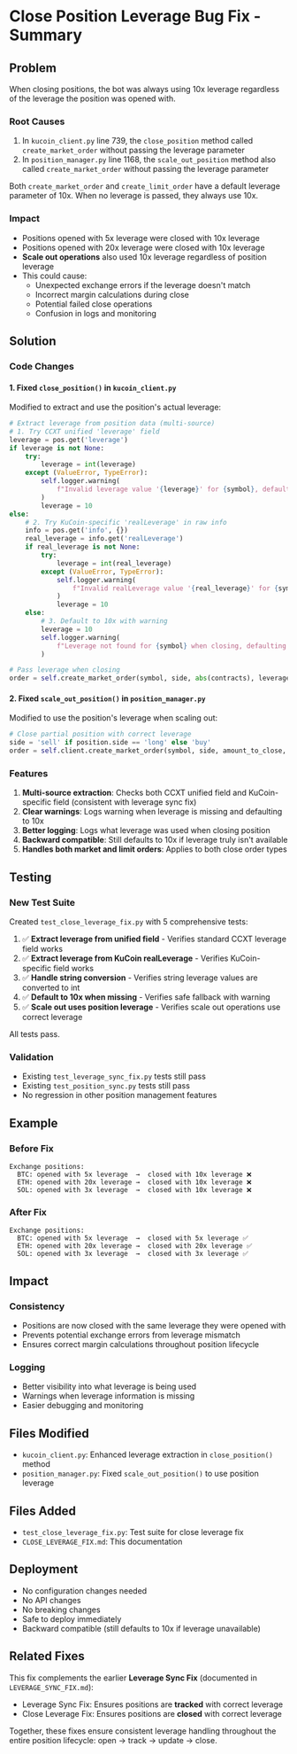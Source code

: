 # Close Position Leverage Bug Fix - Summary

## Problem
When closing positions, the bot was always using 10x leverage regardless of the leverage the position was opened with.

### Root Causes
1. In `kucoin_client.py` line 739, the `close_position` method called `create_market_order` without passing the leverage parameter
2. In `position_manager.py` line 1168, the `scale_out_position` method also called `create_market_order` without passing the leverage parameter

Both `create_market_order` and `create_limit_order` have a default leverage parameter of 10x. When no leverage is passed, they always use 10x.

### Impact
- Positions opened with 5x leverage were closed with 10x leverage
- Positions opened with 20x leverage were closed with 10x leverage
- **Scale out operations** also used 10x leverage regardless of position leverage
- This could cause:
  - Unexpected exchange errors if the leverage doesn't match
  - Incorrect margin calculations during close
  - Potential failed close operations
  - Confusion in logs and monitoring

## Solution

### Code Changes

#### 1. Fixed `close_position()` in `kucoin_client.py`
Modified to extract and use the position's actual leverage:

```python
# Extract leverage from position data (multi-source)
# 1. Try CCXT unified 'leverage' field
leverage = pos.get('leverage')
if leverage is not None:
    try:
        leverage = int(leverage)
    except (ValueError, TypeError):
        self.logger.warning(
            f"Invalid leverage value '{leverage}' for {symbol}, defaulting to 10x"
        )
        leverage = 10
else:
    # 2. Try KuCoin-specific 'realLeverage' in raw info
    info = pos.get('info', {})
    real_leverage = info.get('realLeverage')
    if real_leverage is not None:
        try:
            leverage = int(real_leverage)
        except (ValueError, TypeError):
            self.logger.warning(
                f"Invalid realLeverage value '{real_leverage}' for {symbol}, defaulting to 10x"
            )
            leverage = 10
    else:
        # 3. Default to 10x with warning
        leverage = 10
        self.logger.warning(
            f"Leverage not found for {symbol} when closing, defaulting to 10x"
        )

# Pass leverage when closing
order = self.create_market_order(symbol, side, abs(contracts), leverage)
```

#### 2. Fixed `scale_out_position()` in `position_manager.py`
Modified to use the position's leverage when scaling out:

```python
# Close partial position with correct leverage
side = 'sell' if position.side == 'long' else 'buy'
order = self.client.create_market_order(symbol, side, amount_to_close, position.leverage)
```

### Features
1. **Multi-source extraction**: Checks both CCXT unified field and KuCoin-specific field (consistent with leverage sync fix)
2. **Clear warnings**: Logs warning when leverage is missing and defaulting to 10x
3. **Better logging**: Logs what leverage was used when closing position
4. **Backward compatible**: Still defaults to 10x if leverage truly isn't available
5. **Handles both market and limit orders**: Applies to both close order types

## Testing

### New Test Suite
Created `test_close_leverage_fix.py` with 5 comprehensive tests:

1. ✅ **Extract leverage from unified field** - Verifies standard CCXT leverage field works
2. ✅ **Extract leverage from KuCoin realLeverage** - Verifies KuCoin-specific field works
3. ✅ **Handle string conversion** - Verifies string leverage values are converted to int
4. ✅ **Default to 10x when missing** - Verifies safe fallback with warning
5. ✅ **Scale out uses position leverage** - Verifies scale out operations use correct leverage

All tests pass.

### Validation
- Existing `test_leverage_sync_fix.py` tests still pass
- Existing `test_position_sync.py` tests still pass
- No regression in other position management features

## Example

### Before Fix
```
Exchange positions:
  BTC: opened with 5x leverage  →  closed with 10x leverage ❌
  ETH: opened with 20x leverage →  closed with 10x leverage ❌
  SOL: opened with 3x leverage  →  closed with 10x leverage ❌
```

### After Fix
```
Exchange positions:
  BTC: opened with 5x leverage  →  closed with 5x leverage ✅
  ETH: opened with 20x leverage →  closed with 20x leverage ✅
  SOL: opened with 3x leverage  →  closed with 3x leverage ✅
```

## Impact

### Consistency
- Positions are now closed with the same leverage they were opened with
- Prevents potential exchange errors from leverage mismatch
- Ensures correct margin calculations throughout position lifecycle

### Logging
- Better visibility into what leverage is being used
- Warnings when leverage information is missing
- Easier debugging and monitoring

## Files Modified
- `kucoin_client.py`: Enhanced leverage extraction in `close_position()` method
- `position_manager.py`: Fixed `scale_out_position()` to use position leverage

## Files Added
- `test_close_leverage_fix.py`: Test suite for close leverage fix
- `CLOSE_LEVERAGE_FIX.md`: This documentation

## Deployment
- No configuration changes needed
- No API changes
- No breaking changes
- Safe to deploy immediately
- Backward compatible (still defaults to 10x if leverage unavailable)

## Related Fixes
This fix complements the earlier **Leverage Sync Fix** (documented in `LEVERAGE_SYNC_FIX.md`):
- Leverage Sync Fix: Ensures positions are **tracked** with correct leverage
- Close Leverage Fix: Ensures positions are **closed** with correct leverage

Together, these fixes ensure consistent leverage handling throughout the entire position lifecycle: open → track → update → close.
